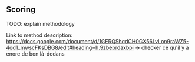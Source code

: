 ## Scoring

TODO: explain methodology

Link to method description: https://docs.google.com/document/d/1GERQShqdCH0GX56LvLon9raWZ5-4qd1_mwscFKsDBG8/edit#heading=h.9zbeprdaxbpi
-> checker ce qu'il y a enore de bon là-dedans
